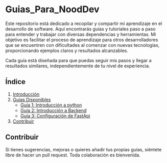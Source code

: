 # Guias_Para_NoodDev

Este repositorio está dedicado a recopilar y compartir mi aprendizaje en el desarrollo de software. Aquí encontrarás guías y tutoriales paso a paso para entender y trabajar con diversas dependencias y herramientas. Mi objetivo es facilitar el proceso de aprendizaje para otros desarrolladores que se encuentren con dificultades al comenzar con nuevas tecnologías, proporcionando ejemplos claros y resultados alcanzables.

Cada guía está diseñada para que puedas seguir mis pasos y llegar a resultados similares, independientemente de tu nivel de experiencia.

## Índice
1. [Introducción](#introducción)
2. [Guías Disponibles](#guías-disponibles)
    - [Guía 1: Introducción a python](https://github.com/Abiel-Kuma/Guias_Para_NoodDev/tree/main/python_gu%C3%ADa)
    - [Guía 2: Introducción a Backend](https://github.com/Abiel-Kuma/Guias_Para_NoodDev/tree/main/backend_gu%C3%ADa)
    - [Guía 3: Configuración de FastApi](https://github.com/Abiel-Kuma/Guias_Para_NoodDev/tree/main/fastapi_gu%C3%ADa)
4. [Contribuir](#contribuir)

## Contribuir
Si tienes sugerencias, mejoras o quieres añadir tus propias guías, siéntete libre de hacer un pull request. Toda colaboración es bienvenida.
